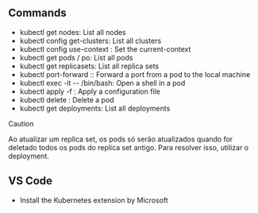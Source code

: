 ## Commands

- kubectl get nodes: List all nodes
- kubectl config get-clusters: List all clusters
- kubectl config use-context <context>: Set the current-context
- kubectl get pods / po: List all pods
- kubectl get replicasets: List all replica sets
- kubectl port-forward <pod-name> <local-port>:<pod-port>: Forward a port from a pod to the local machine
- kubectl exec -it <pod-name> -- /bin/bash: Open a shell in a pod
- kubectl apply -f <file>: Apply a configuration file
- kubectl delete <pod-name>: Delete a pod
- kubectl get deployments: List all deployments

> [!CAUTION]
> Ao atualizar um replica set, os pods só serão atualizados quando for deletado todos os pods do replica set antigo. Para resolver isso, utilizar o deployment.

## VS Code

- Install the Kubernetes extension by Microsoft

